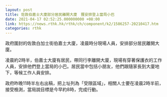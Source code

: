 ```yaml
---
layout: post
title: 佐敦伯嘉士大廈部分居民離開大廈　獲安排登上當局小巴
date: 2021-04-17 02:52:25.000000000 +08:00
link: https://news.rthk.hk/rthk/ch/component/k2/1586257-20210417.htm
categories: rthk
---
```


政府圍封的佐敦白加士街伯嘉士大廈，凌晨時分現場人員，安排部分居民離開大廈。

凌晨約2時半，伯嘉士大廈有居民，帶同行李離開大廈，現場有穿著保護衣的工作人員，安排他們登上當局的小巴。居民當中包括小朋友，他們跟隨家長到大廈地下，等候工作人員安排。

政府昨晚11時半左右出稿，把上址列為「受限區域」，相關人士要在凌晨2時半前，接受檢測，當局說目標是今早約8時，完成行動。
